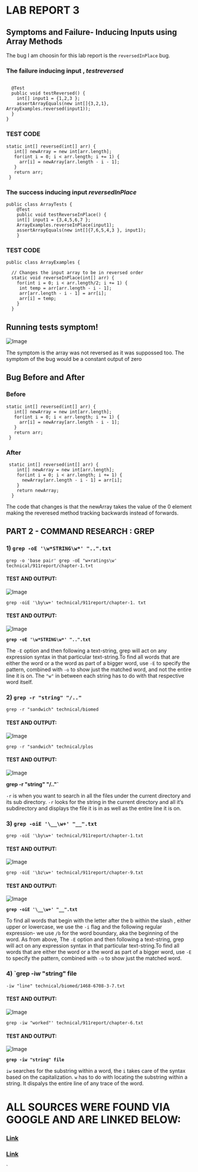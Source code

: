 # LAB REPORT 3 #

## Symptoms and Failure- Inducing Inputs using Array Methods ##

The bug I am choosin for this lab report is the `reversedInPlace` bug.

### The failure inducing input , *testreversed*

```

  @Test
  public void testReversed() {
    int[] input1 = {1,2,3 };
    assertArrayEquals(new int[]{3,2,1}, ArrayExamples.reversed(input1));
  }
}
```
### TEST CODE 
 ```
 static int[] reversed(int[] arr) {
    int[] newArray = new int[arr.length];
    for(int i = 0; i < arr.length; i += 1) {
      arr[i] = newArray[arr.length - i - 1];
    }
    return arr;
  }
```


### The success inducing input *reversedInPlace*

```
public class ArrayTests {
	@Test 
	public void testReverseInPlace() {
    int[] input1 = {3,4,5,6,7 };
    ArrayExamples.reverseInPlace(input1);
    assertArrayEquals(new int[]{7,6,5,4,3 }, input1);
	}
```
### TEST CODE

```
public class ArrayExamples {

  // Changes the input array to be in reversed order
  static void reverseInPlace(int[] arr) {
    for(int i = 0; i < arr.length/2; i += 1) {
     int temp = arr[arr.length - i - 1];
     arr[arr.length - i - 1] = arr[i];
     arr[i] = temp;
    }
  }
```
## Running tests symptom!
![Image](TESTSlabReport3.png)

The symptom is the array was not reversed as it was suppossed too. The symptom of the bug would be a constant output of zero

## Bug Before and After

### Before
 ```
 static int[] reversed(int[] arr) {
    int[] newArray = new int[arr.length];
    for(int i = 0; i < arr.length; i += 1) {
      arr[i] = newArray[arr.length - i - 1];
    }
    return arr;
  }
```
### After

```
 static int[] reversed(int[] arr) {
    int[] newArray = new int[arr.length];
    for(int i = 0; i < arr.length; i += 1) {
      newArray[arr.length - i - 1] = arr[i];
    }
    return newArray;
  }
```
The code that changes is that the newArray takes the value of the 0 element making the reveresed method tracking backwards instead of forwards.

## PART 2 - COMMAND RESEARCH : GREP

### 1) `grep -oE '\w*STRING\w*' "..".txt`

`grep -o 'base pair' grep -oE "w×ratings\w' technical/911report/chapter-1.t×t`
#### TEST AND OUTPUT: 
![Image](grep-oE1.png)

`grep -oiE '\by\w+' technical/911report/chapter-1. txt`
#### TEST AND OUTPUT:
![Image](grep-oE2.png)

**`grep -oE '\w*STRING\w*' "..".txt`**

The `-E` option and then following a text-string, grep will act on any expression syntax in that particular text-string.To find all words that are either the word or a the word as part of a bigger word, use `-E` to specify the pattern, combined with `-o` to show just the matched word, and not the entire line it is on. The `"w"` in between each string has to do with that respective word itself.

### 2) `grep -r "string" "/.."`

`grep -r "sandwich" technical/biomed`
#### TEST AND OUTPUT: 
![Image](grep-r1.png)

`grep -r "sandwich" technical/plos`
#### TEST AND OUTPUT:
![Image](grep-r2.png)

**grep -r "string" "/.."`**

`-r` is when you want to search in all the files under the current directory and its sub directory. `-r` looks for the string in the current directory and all it’s subdirectory and displays the file it is in as well as the entire line it is on.

### 3) `grep -oiE '\__\w+' "__".txt`

`grep -oiE '\by\w+' technical/911report/chapter-1.txt`
#### TEST AND OUTPUT: 
![Image](grep-oiE1.png)

`grep -oiE '\bz\w+' technical/911report/chapter-9.txt`
#### TEST AND OUTPUT:
![Image](grep-oiE2.png)

**`grep -oiE '\__\w+' "__".txt`**

To find all words that begin with the letter after the b within the slash , either upper or lowercase, we use the `-i` flag and the following regular expression- we use `/b` for the word boundary, aka the beginning of the word. As from above, The `-E` option and then following a text-string, grep will act on any expression syntax in that particular text-string.To find all words that are either the word or a the word as part of a bigger word, use `-E` to specify the pattern, combined with `-o` to show just the matched word. 

### 4) `grep -iw "string" file

`-iw "line" technical/biomed/1468-6708-3-7.txt`
#### TEST AND OUTPUT: 
![Image](grep-iw1.png)

`grep -iw "worked"' technical/911report/chapter-6.txt`
#### TEST AND OUTPUT:
![Image](grep-iw2.png)

**`grep -iw "string" file`**

`iw` searches for the substring within a word, the `i` takes care of the syntax based on the capitalization. `w` has to do with locating the substring within a string. It dispalys the entire line of any trace of the word.

# ALL SOURCES WERE FOUND VIA GOOGLE AND ARE LINKED BELOW: 

### [Link](https://www.thegeekstuff.com/2009/03/15-practical-unix-grep-command-examples/)

### [Link](http://www.compciv.org/recipes/grep/basics-of-grep/)


`

